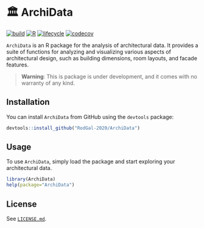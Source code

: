 # 🏛️ ArchiData

[![build](https://github.com/RodGal-2020/ArchiData/actions/workflows/pages/pages-build-deployment/badge.svg)](https://github.com/RodGal-2020/ArchiData/actions/workflows/pages/pages-build-deployment)
[![R](https://github.com/RodGal-2020/ArchiData/actions/workflows/r.yml/badge.svg?branch=main)](https://github.com/RodGal-2020/ArchiData/actions/workflows/r.yml)
[![lifecycle](https://img.shields.io/badge/lifecycle-experimental-orange)](https://lifecycle.r-lib.org/articles/stages.html)
[![codecov](https://codecov.io/gh/RodGal-2020/archiData/settings/badge)](https://app.codecov.io/gh/RodGal-2020/archiData?branch=main)

`ArchiData` is an R package for the analysis of architectural data. It provides a suite of functions for analyzing and visualizing various aspects of architectural design, such as building dimensions, room layouts, and facade features.

> **Warning**: This is package is under development, and it comes with no warranty of any kind.

## Installation

You can install `ArchiData` from GitHub using the `devtools` package:

```r
devtools::install_github("RodGal-2020/ArchiData")
```

## Usage

To use `ArchiData`, simply load the package and start exploring your architectural data.

```r
library(ArchiData)
help(package="ArchiData")
```

## License

See [`LICENSE.md`](LICENSE.md).

